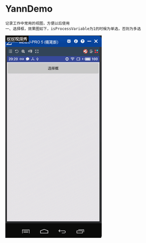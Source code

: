 # YannDemo
    记录工作中常用的视图，方便以后使用
    一、选择框，效果图如下，isProcessVariable为1的时候为单选，否则为多选
![选择框_复选](https://github.com/yann02/YannDemo/blob/master/gifview/选择框.gif)
